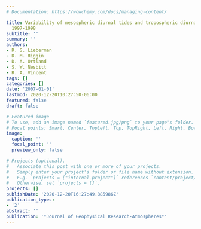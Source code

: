 ```yaml
---
# Documentation: https://wowchemy.com/docs/managing-content/

title: Variability of mesospheric diurnal tides and tropospheric diurnal heating during
  1997-1998
subtitle: ''
summary: ''
authors:
- R. S. Lieberman
- D. M. Riggin
- D. A. Ortland
- S. W. Nesbitt
- R. A. Vincent
tags: []
categories: []
date: '2007-01-01'
lastmod: 2020-12-20T10:27:50-06:00
featured: false
draft: false

# Featured image
# To use, add an image named `featured.jpg/png` to your page's folder.
# Focal points: Smart, Center, TopLeft, Top, TopRight, Left, Right, BottomLeft, Bottom, BottomRight.
image:
  caption: ''
  focal_point: ''
  preview_only: false

# Projects (optional).
#   Associate this post with one or more of your projects.
#   Simply enter your project's folder or file name without extension.
#   E.g. `projects = ["internal-project"]` references `content/project/deep-learning/index.md`.
#   Otherwise, set `projects = []`.
projects: []
publishDate: '2020-12-20T16:27:49.885986Z'
publication_types:
- '2'
abstract: ''
publication: '*Journal of Geophysical Research-Atmospheres*'
---
```

